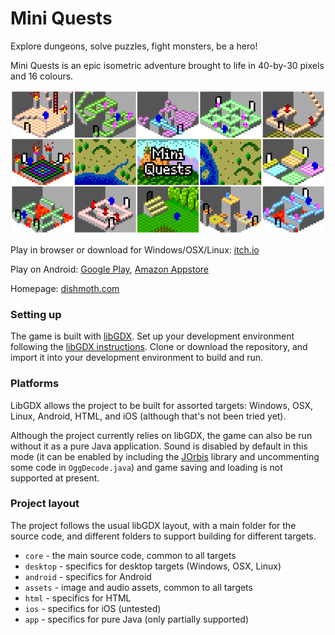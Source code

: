 # Mini Quests
Explore dungeons, solve puzzles, fight monsters, be a hero!

Mini Quests is an epic isometric adventure brought to life in 40-by-30 pixels and 16 colours.

![Mini Quests](image.png)

Play in browser or download for Windows/OSX/Linux:
[itch.io](https://dishmoth.itch.io/mini-quests)

Play on Android:
[Google Play](https://play.google.com/store/apps/details?id=com.dishmoth.miniquests),
[Amazon Appstore](https://www.amazon.com/dp/B07859CKY9)

Homepage:
[dishmoth.com](http://dishmoth.com/games/mini-quests/)

### Setting up
The game is built with [libGDX](https://libgdx.badlogicgames.com/).
Set up your development environment following the
[libGDX instructions](https://github.com/libgdx/libgdx/wiki).
Clone or download the repository, and import it into your development environment to build
and run.

### Platforms
LibGDX allows the project to be built for assorted targets: Windows, OSX, Linux, Android, HTML, and iOS (although that's not been tried yet).

Although the project currently relies on libGDX, the game can also be run without it as a pure Java application. Sound is disabled by default in this mode (it can be enabled by including the [JOrbis](http://www.jcraft.com/jorbis/) library and uncommenting some code in `OggDecode.java`) and game saving and loading is not supported at present.

### Project layout
The project follows the usual libGDX layout, with a main folder for the source code, and different folders to support building for different targets. 
- `core` -  the main source code, common to all targets 
- `desktop` - specifics for desktop targets (Windows, OSX, Linux)
- `android` - specifics for Android
- `assets` - image and audio assets, common to all targets
- `html` - specifics for HTML
- `ios` - specifics for iOS (untested)
- `app` - specifics for pure Java (only partially supported)
